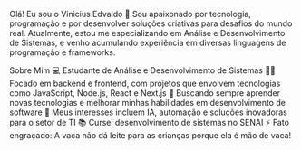 Olá! Eu sou o Vinicius Edvaldo 👋
Sou apaixonado por tecnologia, programação e por desenvolver soluções criativas para desafios do mundo real. Atualmente, estou me especializando em Análise e Desenvolvimento de Sistemas, e venho acumulando experiência em diversas linguagens de programação e frameworks.

Sobre Mim
💻 Estudante de Análise e Desenvolvimento de Sistemas
👨‍💻 Focado em backend e frontend, com projetos que envolvem tecnologias como JavaScript, Node.js, React e Next.js
🚀 Buscando sempre aprender novas tecnologias e melhorar minhas habilidades em desenvolvimento de software
🎯 Meus interesses incluem IA, automação e soluções inovadoras para o setor de TI
📚 Cursei desenvolvimento de sistemas no SENAI
⚡ Fato engraçado: A vaca não dá leite para as crianças porque ela é mão de vaca!

<!---
ViniciusEdvaldo/ViniciusEdvaldo is a ✨ special ✨ repository because its `README.md` (this file) appears on your GitHub profile.
You can click the Preview link to take a look at your changes.
--->
